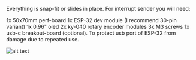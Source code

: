 Everything is snap-fit or slides in place. For interrupt sender you will need:

1x 50x70mm perf-board
1x ESP-32 dev module (I recommend 30-pin variant)
1x 0.96" oled
2x ky-040 rotary encoder modules
3x M3 screws
1x usb-c breakout-board (optional). To protect usb port of ESP-32 from damage due to repeated use.


![alt text](https://github.com/MrSimranjitSingh/AcMains_TC/edit/main/3d_models//sample.jpeg?raw=true)
